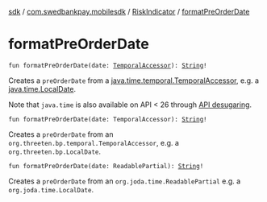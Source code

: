 [sdk](../../index.md) / [com.swedbankpay.mobilesdk](../index.md) / [RiskIndicator](index.md) / [formatPreOrderDate](./format-pre-order-date.md)

# formatPreOrderDate

`fun formatPreOrderDate(date: `[`TemporalAccessor`](https://developer.android.com/reference/java/time/temporal/TemporalAccessor.html)`): `[`String`](https://kotlinlang.org/api/latest/jvm/stdlib/kotlin/-string/index.html)`!`

Creates a `preOrderDate` from a [java.time.temporal.TemporalAccessor](https://developer.android.com/reference/java/time/temporal/TemporalAccessor.html),
e.g. a [java.time.LocalDate](https://developer.android.com/reference/java/time/LocalDate.html).

Note that `java.time` is also available on API &lt; 26 through
[API desugaring](https://developer.android.com/studio/write/java8-support#library-desugaring).

`fun formatPreOrderDate(date: TemporalAccessor): `[`String`](https://kotlinlang.org/api/latest/jvm/stdlib/kotlin/-string/index.html)`!`

Creates a `preOrderDate` from an `org.threeten.bp.temporal.TemporalAccessor`,
e.g. a `org.threeten.bp.LocalDate`.

`fun formatPreOrderDate(date: ReadablePartial): `[`String`](https://kotlinlang.org/api/latest/jvm/stdlib/kotlin/-string/index.html)`!`

Creates a `preOrderDate` from an `org.joda.time.ReadablePartial`
e.g. a `org.joda.time.LocalDate`.

